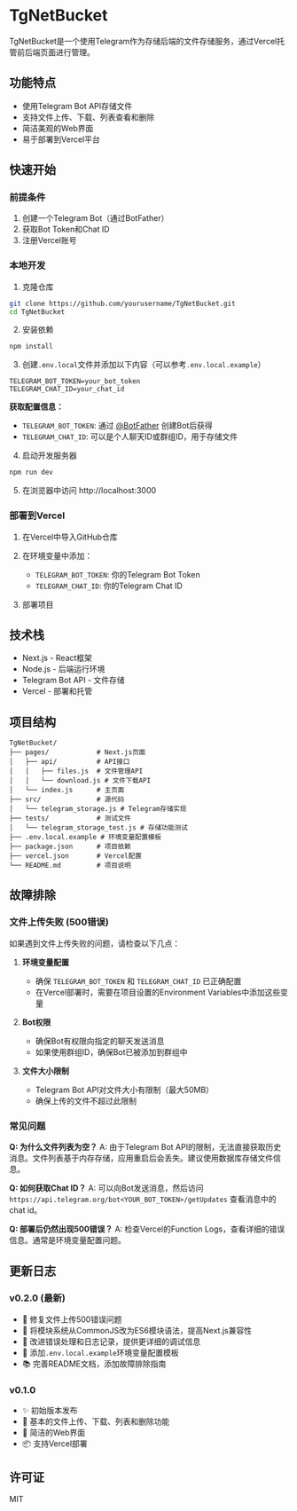 # TgNetBucket

TgNetBucket是一个使用Telegram作为存储后端的文件存储服务，通过Vercel托管前后端页面进行管理。

## 功能特点

- 使用Telegram Bot API存储文件
- 支持文件上传、下载、列表查看和删除
- 简洁美观的Web界面
- 易于部署到Vercel平台

## 快速开始

### 前提条件

1. 创建一个Telegram Bot（通过BotFather）
2. 获取Bot Token和Chat ID
3. 注册Vercel账号

### 本地开发

1. 克隆仓库
```bash
git clone https://github.com/yourusername/TgNetBucket.git
cd TgNetBucket
```

2. 安装依赖
```bash
npm install
```

3. 创建`.env.local`文件并添加以下内容（可以参考`.env.local.example`）
```
TELEGRAM_BOT_TOKEN=your_bot_token
TELEGRAM_CHAT_ID=your_chat_id
```

   **获取配置信息：**
   - `TELEGRAM_BOT_TOKEN`: 通过 [@BotFather](https://t.me/BotFather) 创建Bot后获得
   - `TELEGRAM_CHAT_ID`: 可以是个人聊天ID或群组ID，用于存储文件

4. 启动开发服务器
```bash
npm run dev
```

5. 在浏览器中访问 http://localhost:3000

### 部署到Vercel

1. 在Vercel中导入GitHub仓库

2. 在环境变量中添加：
   - `TELEGRAM_BOT_TOKEN`: 你的Telegram Bot Token
   - `TELEGRAM_CHAT_ID`: 你的Telegram Chat ID

3. 部署项目

## 技术栈

- Next.js - React框架
- Node.js - 后端运行环境
- Telegram Bot API - 文件存储
- Vercel - 部署和托管

## 项目结构

```
TgNetBucket/
├── pages/            # Next.js页面
│   ├── api/          # API接口
│   │   ├── files.js  # 文件管理API
│   │   └── download.js # 文件下载API
│   └── index.js      # 主页面
├── src/              # 源代码
│   └── telegram_storage.js # Telegram存储实现
├── tests/            # 测试文件
│   └── telegram_storage_test.js # 存储功能测试
├── .env.local.example # 环境变量配置模板
├── package.json      # 项目依赖
├── vercel.json       # Vercel配置
└── README.md         # 项目说明
```

## 故障排除

### 文件上传失败 (500错误)

如果遇到文件上传失败的问题，请检查以下几点：

1. **环境变量配置**
   - 确保 `TELEGRAM_BOT_TOKEN` 和 `TELEGRAM_CHAT_ID` 已正确配置
   - 在Vercel部署时，需要在项目设置的Environment Variables中添加这些变量

2. **Bot权限**
   - 确保Bot有权限向指定的聊天发送消息
   - 如果使用群组ID，确保Bot已被添加到群组中

3. **文件大小限制**
   - Telegram Bot API对文件大小有限制（最大50MB）
   - 确保上传的文件不超过此限制

### 常见问题

**Q: 为什么文件列表为空？**
A: 由于Telegram Bot API的限制，无法直接获取历史消息。文件列表基于内存存储，应用重启后会丢失。建议使用数据库存储文件信息。

**Q: 如何获取Chat ID？**
A: 可以向Bot发送消息，然后访问 `https://api.telegram.org/bot<YOUR_BOT_TOKEN>/getUpdates` 查看消息中的chat id。

**Q: 部署后仍然出现500错误？**
A: 检查Vercel的Function Logs，查看详细的错误信息。通常是环境变量配置问题。

## 更新日志

### v0.2.0 (最新)
- 🐛 修复文件上传500错误问题
- 🔧 将模块系统从CommonJS改为ES6模块语法，提高Next.js兼容性
- 📝 改进错误处理和日志记录，提供更详细的调试信息
- 📄 添加`.env.local.example`环境变量配置模板
- 📚 完善README文档，添加故障排除指南

### v0.1.0
- ✨ 初始版本发布
- 🚀 基本的文件上传、下载、列表和删除功能
- 🎨 简洁的Web界面
- 📦 支持Vercel部署

## 许可证

MIT

